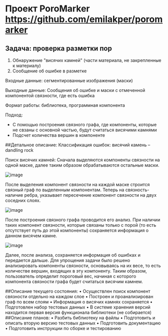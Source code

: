 # Проект PoroMarker https://github.com/emilakper/poromarker
## Задача: проверка разметки пор
1) Обнаружение "висячих камней" (части материала, не закрепленные к материалу)
2) Сообщение об ошибке в разметке


Входные данные: сегментированные изображения (маски)


Выходные данные: Сообщения об ошибке и маски с отмеченной компонентой связности, где есть ошибка

Формат работы: библиотека, программная компонента

Подход:
- С помощью построения связного графа, где компоненты, которые не свзаны с основной частью, будут считаться висячими камнями
- Подсчет количества вершин в компоненте

##Детальное описание:
Классификация ошибок: висячий камень – dandling rock
 

Поиск висячих камней: Сначала выделяются компоненты связности на одной маске, далее таким образом обрабатываются остальные маски. 
 
![image](https://github.com/RomadovaIrina/misis2023f-22-04-romadova-i-o/assets/113946752/bf8a25e2-8c44-428f-aeee-e18d1732102d)


После выделения компонент связности на каждой маске строится связный граф по выделенным компонентам. Теперь на связность- наличие ребра, указывает пересечение компонент связности на двух соседних слоях.
 
![image](https://github.com/RomadovaIrina/misis2023f-22-04-romadova-i-o/assets/113946752/57bda934-bdb2-4fc4-92de-af0acfd86d07)


После построения связного графа проводится его анализ. При наличии таких компонент связности, которые связаны только с порой (то есть отсутствует путь до этой компоненты) сохраняется информация о данном висячем камне.
 
![image](https://github.com/RomadovaIrina/misis2023f-22-04-romadova-i-o/assets/113946752/4aafbb88-a7c5-4991-a1c1-352938adbd93)


Далее, после анализа, сохраняется информация об ошибках и передается дальше.
Для упрощения задачи было решено анализировать компоненты связности, основываясь на их весе, то есть количестве вершин, входящих в эту компоненту. Таким образом, пользователь определит пороговый вес, начиная с которого компонента связности графа будет считаться висячим камнем.

##Описание текущего состояния: 
•	Осуществлен поиск компонент связности отдельно на каждом слое
•	Построен и проанализирован граф по всем слоям
•	Информация о висячих камнях сохраняется
•	Подготовлен набор тестовых данных
•	В системе хранения версий находится первая версия функционала библиотеки (не собирается)
##Описание планов:
•	Разбить библиотеку на файлы
•	Подготовить и описать вторую версию тестовых данных
•	Подготовить документацию
•	Подготовить инструкции по сборке  и тестированию




